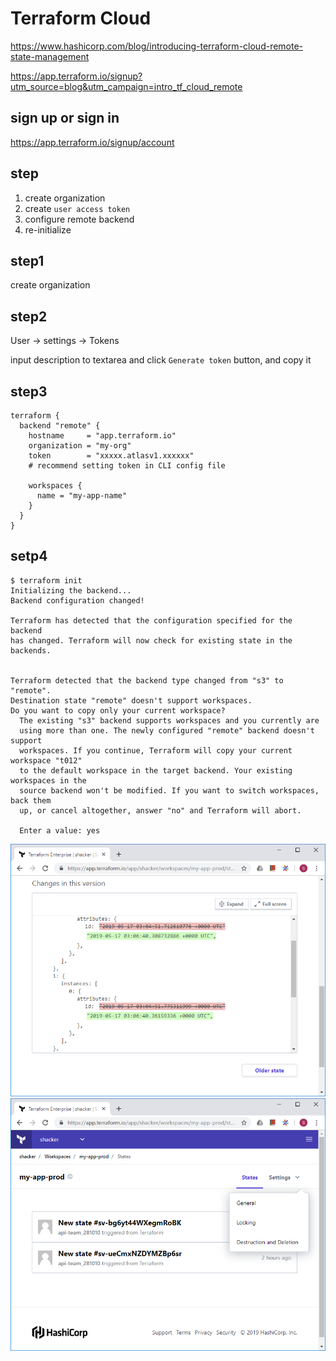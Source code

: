 # Terraform Cloud
https://www.hashicorp.com/blog/introducing-terraform-cloud-remote-state-management

https://app.terraform.io/signup?utm_source=blog&utm_campaign=intro_tf_cloud_remote



sign up or sign in
--
https://app.terraform.io/signup/account


step
--

1. create organization
2. create `user access token`
3. configure remote backend
4. re-initialize



step1
--

create organization

step2
--

User -> settings -> Tokens

input description to textarea and click `Generate token` button, and copy it

step3
--

```HCL
terraform {
  backend "remote" {
    hostname     = "app.terraform.io"
    organization = "my-org"
    token        = "xxxxx.atlasv1.xxxxxx"
    # recommend setting token in CLI config file 
    
    workspaces {
      name = "my-app-name"
    }
  }
}
```

setp4
--

```console
$ terraform init
Initializing the backend...
Backend configuration changed!

Terraform has detected that the configuration specified for the backend
has changed. Terraform will now check for existing state in the backends.


Terraform detected that the backend type changed from "s3" to "remote".
Destination state "remote" doesn't support workspaces.
Do you want to copy only your current workspace?
  The existing "s3" backend supports workspaces and you currently are
  using more than one. The newly configured "remote" backend doesn't support
  workspaces. If you continue, Terraform will copy your current workspace "t012"
  to the default workspace in the target backend. Your existing workspaces in the
  source backend won't be modified. If you want to switch workspaces, back them
  up, or cancel altogether, answer "no" and Terraform will abort.

  Enter a value: yes

```

![](./terraformcloud_state.PNG)
![](./terraformcloud_lock.PNG)
